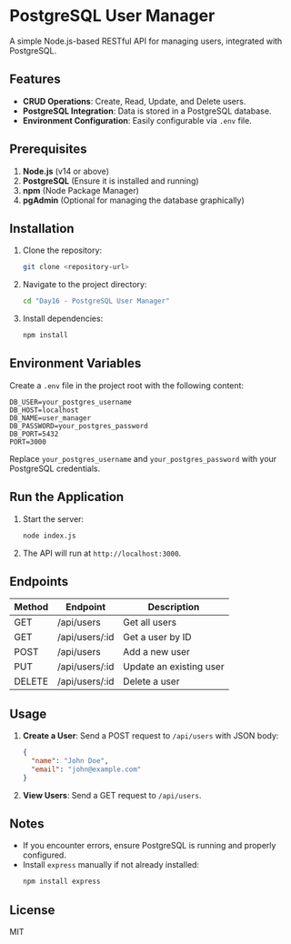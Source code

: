 
# PostgreSQL User Manager

A simple Node.js-based RESTful API for managing users, integrated with PostgreSQL.

## Features

- **CRUD Operations**: Create, Read, Update, and Delete users.
- **PostgreSQL Integration**: Data is stored in a PostgreSQL database.
- **Environment Configuration**: Easily configurable via `.env` file.

## Prerequisites

1. **Node.js** (v14 or above)
2. **PostgreSQL** (Ensure it is installed and running)
3. **npm** (Node Package Manager)
4. **pgAdmin** (Optional for managing the database graphically)

## Installation

1. Clone the repository:
   ```bash
   git clone <repository-url>
   ```
2. Navigate to the project directory:
   ```bash
   cd "Day16 - PostgreSQL User Manager"
   ```
3. Install dependencies:
   ```bash
   npm install
   ```

## Environment Variables

Create a `.env` file in the project root with the following content:

```env
DB_USER=your_postgres_username
DB_HOST=localhost
DB_NAME=user_manager
DB_PASSWORD=your_postgres_password
DB_PORT=5432
PORT=3000
```

Replace `your_postgres_username` and `your_postgres_password` with your PostgreSQL credentials.

## Run the Application

1. Start the server:
   ```bash
   node index.js
   ```
2. The API will run at `http://localhost:3000`.

## Endpoints

| Method | Endpoint         | Description              |
|--------|------------------|--------------------------|
| GET    | /api/users       | Get all users            |
| GET    | /api/users/:id   | Get a user by ID         |
| POST   | /api/users       | Add a new user           |
| PUT    | /api/users/:id   | Update an existing user  |
| DELETE | /api/users/:id   | Delete a user            |

## Usage

1. **Create a User**:
   Send a POST request to `/api/users` with JSON body:
   ```json
   {
     "name": "John Doe",
     "email": "john@example.com"
   }
   ```

2. **View Users**:
   Send a GET request to `/api/users`.

## Notes

- If you encounter errors, ensure PostgreSQL is running and properly configured.
- Install `express` manually if not already installed:
  ```bash
  npm install express
  ```

## License

MIT
